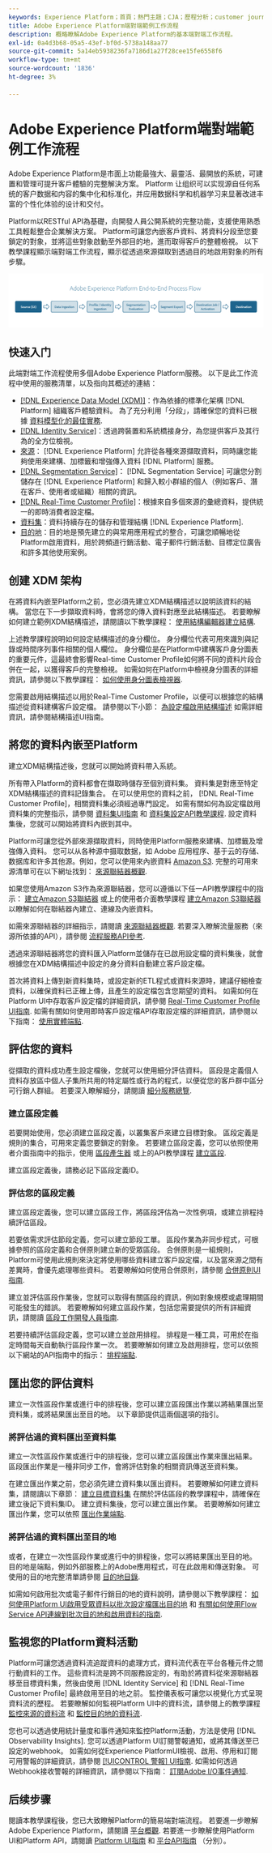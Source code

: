 ```yaml
---
keywords: Experience Platform；首頁；熱門主題；CJA；歷程分析；customer journey analytics；行銷活動協調；協調；客戶歷程；歷程；歷程協調；功能；地區
title: Adobe Experience Platform端對端範例工作流程
description: 概略瞭解Adobe Experience Platform的基本端對端工作流程。
exl-id: 0a4d3b68-05a5-43ef-bf0d-5738a148aa77
source-git-commit: 5a14eb5938236fa7186d1a27f28cee15fe6558f6
workflow-type: tm+mt
source-wordcount: '1836'
ht-degree: 3%

---
```


# Adobe Experience Platform端對端範例工作流程

Adobe Experience Platform是市面上功能最強大、最靈活、最開放的系統，可建置和管理可提升客戶體驗的完整解決方案。  Platform 让组织可以实现源自任何系统的客户数据和内容的集中化和标准化，并应用数据科学和机器学习来显著改进丰富的个性化体验的设计和交付。

Platform以RESTful API為基礎，向開發人員公開系統的完整功能，支援使用熟悉工具輕鬆整合企業解決方案。 Platform可讓您內嵌客戶資料、將資料分段至您要鎖定的對象，並將這些對象啟動至外部目的地，進而取得客戶的整體檢視。 以下教學課程顯示端對端工作流程，顯示從透過來源擷取到透過目的地啟用對象的所有步驟。

![Experience Platform端對端工作流程](./images/end-to-end-tutorial/platform-end-2-end-workflow.png)

## 快速入门

此端對端工作流程使用多個Adobe Experience Platform服務。 以下是此工作流程中使用的服務清單，以及指向其概述的連結：

- [[!DNL Experience Data Model (XDM)]](../xdm/home.md)：作為依據的標準化架構 [!DNL Platform] 組織客戶體驗資料。 為了充分利用「分段」，請確保您的資料已根據 [資料模型化的最佳實務](../xdm/schema/best-practices.md).
- [[!DNL Identity Service]](../identity-service/home.md)：透過跨裝置和系統橋接身分，為您提供客戶及其行為的全方位檢視。
- [來源](../sources/home.md)： [!DNL Experience Platform] 允許從各種來源擷取資料，同時讓您能夠使用來建構、加標籤和增強傳入資料 [!DNL Platform] 服務。
- [[!DNL Segmentation Service]](../segmentation/home.md)： [!DNL Segmentation Service] 可讓您分割儲存在 [!DNL Experience Platform] 和歸入較小群組的個人（例如客戶、潛在客戶、使用者或組織）相關的資訊。
- [[!DNL Real-Time Customer Profile]](../profile/home.md)：根據來自多個來源的彙總資料，提供統一的即時消費者設定檔。
- [資料集](../catalog/datasets/overview.md)：資料持續存在的儲存和管理結構 [!DNL Experience Platform].
- [目的地](../destinations/home.md)：目的地是預先建立的與常用應用程式的整合，可讓您順暢地從Platform啟用資料，用於跨頻道行銷活動、電子郵件行銷活動、目標定位廣告和許多其他使用案例。

## 创建 XDM 架构

在將資料內嵌至Platform之前，您必須先建立XDM結構描述以說明該資料的結構。 當您在下一步擷取資料時，會將您的傳入資料對應至此結構描述。 若要瞭解如何建立範例XDM結構描述，請閱讀以下教學課程： [使用結構編輯器建立結構](../xdm/tutorials/create-schema-ui.md).

上述教學課程說明如何設定結構描述的身分欄位。 身分欄位代表可用來識別與記錄或時間序列事件相關的個人欄位。 身分欄位是在Platform中建構客戶身分圖表的重要元件，這最終會影響Real-time Customer Profile如何將不同的資料片段合併在一起，以獲得客戶的完整檢視。 如需如何在Platform中檢視身分圖表的詳細資訊，請參閱以下教學課程： [如何使用身分圖表檢視器](../identity-service/ui/identity-graph-viewer.md).

您需要啟用結構描述以用於Real-Time Customer Profile，以便可以根據您的結構描述從資料建構客戶設定檔。 請參閱以下小節： [為設定檔啟用結構描述](../xdm/ui/resources/schemas.md#profile) 如需詳細資訊，請參閱結構描述UI指南。

## 將您的資料內嵌至Platform

建立XDM結構描述後，您就可以開始將資料帶入系統。

所有帶入Platform的資料都會在擷取時儲存至個別資料集。 資料集是對應至特定XDM結構描述的資料記錄集合。 在可以使用您的資料之前， [!DNL Real-Time Customer Profile]，相關資料集必須經過專門設定。 如需有關如何為設定檔啟用資料集的完整指示，請參閱 [資料集UI指南](../catalog/datasets/user-guide.md#enable-profile) 和 [資料集設定API教學課程](../profile/tutorials/dataset-configuration.md). 設定資料集後，您就可以開始將資料內嵌到其中。

Platform可讓您從外部來源擷取資料，同時使用Platform服務來建構、加標籤及增強傳入資料。 您可以从各种源中摄取数据，如 Adobe 应用程序、基于云的存储、数据库和许多其他源。例如，您可以使用來內嵌資料 [Amazon S3](../sources/tutorials/api/create/cloud-storage/s3.md). 完整的可用來源清單可在以下網址找到： [來源聯結器概觀](../sources/home.md).

如果您使用Amazon S3作為來源聯結器，您可以遵循以下任一API教學課程中的指示： [建立Amazon S3聯結器](../sources/tutorials/api/create/cloud-storage/s3.md) 或上的使用者介面教學課程 [建立Amazon S3聯結器](../sources/tutorials/ui/create/cloud-storage/s3.md) 以瞭解如何在聯結器內建立、連線及內嵌資料。

如需來源聯結器的詳細指示，請閱讀 [來源聯結器概觀](../sources/home.md). 若要深入瞭解流量服務（來源所依據的API），請參閱 [流程服務API參考](https://www.adobe.io/experience-platform-apis/references/flow-service/).

透過來源聯結器將您的資料匯入Platform並儲存在已啟用設定檔的資料集後，就會根據您在XDM結構描述中設定的身分資料自動建立客戶設定檔。

首次將資料上傳到新資料集時，或設定新的ETL程式或資料來源時，建議仔細檢查資料，以確保資料已正確上傳，且產生的設定檔包含您期望的資料。 如需如何在Platform UI中存取客戶設定檔的詳細資訊，請參閱 [Real-Time Customer Profile UI指南](../profile/ui/user-guide.md). 如需有關如何使用即時客戶設定檔API存取設定檔的詳細資訊，請參閱以下指南： [使用實體端點](../profile/api/entities.md).

## 評估您的資料

從擷取的資料成功產生設定檔後，您就可以使用細分評估資料。 區段是定義個人資料存放區中個人子集所共用的特定屬性或行為的程式，以便從您的客戶群中區分可行銷人群組。 若要深入瞭解細分，請閱讀 [細分服務總覽](../segmentation/home.md).

### 建立區段定義

若要開始使用，您必須建立區段定義，以叢集客戶來建立目標對象。 區段定義是規則的集合，可用來定義您要鎖定的對象。 若要建立區段定義，您可以依照使用者介面指南中的指示，使用 [區段產生器](../segmentation/ui/segment-builder.md) 或上的API教學課程 [建立區段](../segmentation/tutorials/create-a-segment.md).

建立區段定義後，請務必記下區段定義ID。

### 評估您的區段定義

建立區段定義後，您可以建立區段工作，將區段評估為一次性例項，或建立排程持續評估區段。

若要依需求評估節段定義，您可以建立節段工單。 區段作業為非同步程式，可根據參照的區段定義和合併原則建立新的受眾區段。 合併原則是一組規則，Platform可使用此規則來決定將使用哪些資料建立客戶設定檔，以及當來源之間有差異時，會優先處理哪些資料。 若要瞭解如何使用合併原則，請參閱 [合併原則UI指南](../profile/merge-policies/ui-guide.md).

建立並評估區段作業後，您就可以取得有關區段的資訊，例如對象規模或處理期間可能發生的錯誤。 若要瞭解如何建立區段作業，包括您需要提供的所有詳細資訊，請閱讀 [區段工作開發人員指南](../segmentation/api/segment-jobs.md).

若要持續評估區段定義，您可以建立並啟用排程。 排程是一種工具，可用於在指定時間每天自動執行區段作業一次。 若要瞭解如何建立及啟用排程，您可以依照以下網站的API指南中的指示： [排程端點](../segmentation/api/schedules.md).

## 匯出您的評估資料

建立一次性區段作業或進行中的排程後，您可以建立區段匯出作業以將結果匯出至資料集，或將結果匯出至目的地。 以下章節提供這兩個選項的指引。

### 將評估過的資料匯出至資料集

建立一次性區段作業或進行中的排程後，您可以建立區段匯出作業來匯出結果。 區段匯出作業是一種非同步工作，會將評估對象的相關資訊傳送至資料集。

在建立匯出作業之前，您必須先建立資料集以匯出資料。 若要瞭解如何建立資料集，請閱讀以下章節： [建立目標資料集](../segmentation/tutorials/evaluate-a-segment.md#create-dataset) 在關於評估區段的教學課程中，請確保在建立後記下資料集ID。 建立資料集後，您可以建立匯出作業。 若要瞭解如何建立匯出作業，您可以依照 [匯出作業端點](../segmentation/api/export-jobs.md).

### 將評估過的資料匯出至目的地

或者，在建立一次性區段作業或進行中的排程後，您可以將結果匯出至目的地。 目的地是端點，例如外部服務上的Adobe應用程式，可在此啟用和傳送對象。 可使用的目的地完整清單請參閱 [目的地目錄](../destinations/catalog/overview.md).

如需如何啟用批次或電子郵件行銷目的地的資料說明，請參閱以下教學課程： [如何使用Platform UI啟用受眾資料以批次設定檔匯出目的地](../destinations/ui/activate-batch-profile-destinations.md) 和 [有關如何使用Flow Service API連線到批次目的地和啟用資料的指南](../destinations/api/connect-activate-batch-destinations.md).

## 監視您的Platform資料活動

Platform可讓您透過資料流追蹤資料的處理方式，資料流代表在平台各種元件之間行動資料的工作。 這些資料流是跨不同服務設定的，有助於將資料從來源聯結器移至目標資料集，然後由使用 [!DNL Identity Service] 和 [!DNL Real-Time Customer Profile] 最終啟用至目的地之前。 監控儀表板可讓您以視覺化方式呈現資料流的歷程。 若要瞭解如何監視Platform UI中的資料流，請參閱上的教學課程 [監控來源的資料流](../dataflows/ui/monitor-sources.md) 和 [監控目的地的資料流](../dataflows/ui/monitor-destinations.md).

您也可以透過使用統計量度和事件通知來監控Platform活動，方法是使用 [!DNL Observability Insights]. 您可以透過Platform UI訂閱警報通知，或將其傳送至已設定的webhook。 如需如何從Experience PlatformUI檢視、啟用、停用和訂閱可用警報的詳細資訊，請參閱 [[!UICONTROL 警報] UI指南](../observability/alerts/ui.md). 如需如何透過Webhook接收警報的詳細資訊，請參閱以下指南： [訂閱Adobe I/O事件通知](../observability/alerts/subscribe.md).

## 后续步骤

閱讀本教學課程後，您已大致瞭解Platform的簡易端對端流程。 若要進一步瞭解Adobe Experience Platform，請閱讀 [平台概觀](./home.md). 若要進一步瞭解使用Platform UI和Platform API，請閱讀 [Platform UI指南](./ui-guide.md) 和 [平台API指南](./api-guide.md) （分別）。
